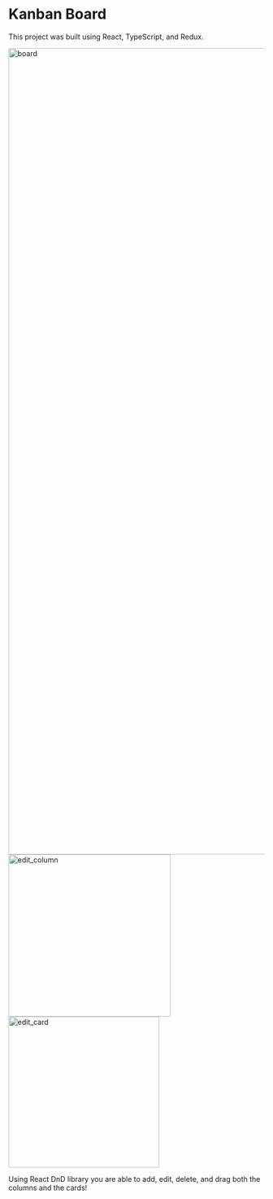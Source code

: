 # Kanban Board

This project was built using React, TypeScript, and Redux. 

<img width="1586" alt="board" src="https://github.com/zeinabfarag/kanban/assets/106980494/20f1a9db-4783-4851-867a-da34ccd19f66">
<img width="319" alt="edit_column" src="https://github.com/zeinabfarag/kanban/assets/106980494/8381d267-0c43-4053-9e60-74d6974031f3">
<img width="297" alt="edit_card" src="https://github.com/zeinabfarag/kanban/assets/106980494/c94ab99a-2964-45e3-880a-ee778845b70d">

Using React DnD library you are able to add, edit, delete, and drag both the columns and the cards!
